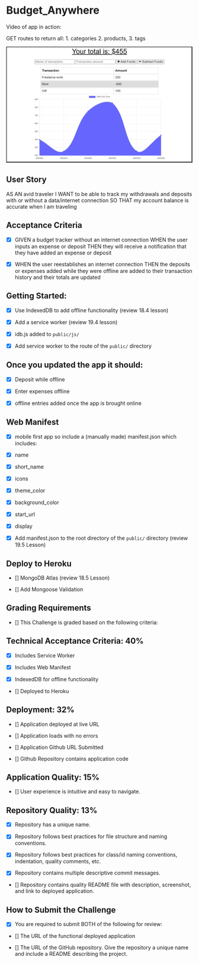 # Budget_Anywhere



Video of app in action:


GET routes to return all: 1. categories 2. products, 3. tags

![](budget_anywhere-mockup.PNG)



## User Story
AS AN avid traveler
I WANT to be able to track my withdrawals and deposits with or without a data/internet connection
SO THAT my account balance is accurate when I am traveling 


## Acceptance Criteria

- [x]    GIVEN a budget tracker without an internet connection
        WHEN the user inputs an expense or deposit
        THEN they will receive a notification that they have added an expense or deposit

- [x]    WHEN the user reestablishes an internet connection
        THEN the deposits or expenses added while they were offline are added to their transaction history and their totals are updated


## Getting Started:


- [x]    Use IndexedDB to add offline functionality
        (review 18.4 lesson)

- [x]    Add a service worker
        (review 19.4 lesson)

- [x]    idb.js added to `public/js/`   
            
- [x]    Add service worker to the route of the `public/` directory

## Once you updated the app it should:

- [x]    Deposit while offline

- [x]    Enter expenses offline

- [x]    offline entries added once the app is brought online


## Web Manifest

- [x]    mobile first app so include a (manually made) manifest.json which includes:

- [x]    name  

- [x]    short_name

- [x]    icons

- [x]    theme_color

- [x]    background_color

- [x]    start_url

- [x]    display

- [x]    Add manifest.json to the root directory of the `public/` directory
        (review 19.5 Lesson)

## Deploy to Heroku

- []    MongoDB Atlas (review 18.5 Lesson)

- []    Add Mongoose Validation



## Grading Requirements

- [] This Challenge is graded based on the following criteria:



## Technical Acceptance Criteria: 40%
- [x]    Includes Service Worker

- [x]    Includes Web Manifest

- [x]    IndexedDB for offline functionality

- []   Deployed to Heroku

## Deployment: 32%

- []    Application deployed at live URL

- []    Application loads with no errors

- []    Application Github URL Submitted

- []    Github Repository contains application code



## Application Quality: 15%
- []    User experience is intuitive and easy to navigate.


## Repository Quality: 13%
- [x]    Repository has a unique name.

- [x]    Repository follows best practices for file structure and naming conventions.

- [x]    Repository follows best practices for class/id naming conventions, indentation, quality comments, etc.

- [x]    Repository contains multiple descriptive commit messages.

- []    Repository contains quality README file with description, screenshot, and link to deployed application.




## How to Submit the Challenge
- [x]    You are required to submit BOTH of the following for review:

- []    The URL of the functional deployed application

- []    The URL of the GitHub repository. Give the repository a unique name and include a README describing the project.